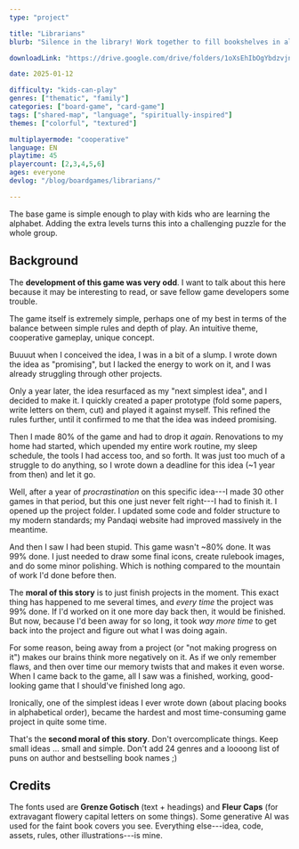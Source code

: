 ```yaml
---
type: "project"

title: "Librarians"
blurb: "Silence in the library! Work together to fill bookshelves in alphabetical order, but without any communication."

downloadLink: "https://drive.google.com/drive/folders/1oXsEhIbOgYbdzvjnbK0XVSkOymGM8KxX"

date: 2025-01-12

difficulty: "kids-can-play"
genres: ["thematic", "family"]
categories: ["board-game", "card-game"]
tags: ["shared-map", "language", "spiritually-inspired"]
themes: ["colorful", "textured"]

multiplayermode: "cooperative"
language: EN
playtime: 45
playercount: [2,3,4,5,6]
ages: everyone
devlog: "/blog/boardgames/librarians/"

---
```


The base game is simple enough to play with kids who are learning the alphabet. Adding the extra levels turns this into a challenging puzzle for the whole group.

## Background

The **development of this game was very odd**. I want to talk about this here because it may be interesting to read, or save fellow game developers some trouble.

The game itself is extremely simple, perhaps one of my best in terms of the balance between simple rules and depth of play. An intuitive theme, cooperative gameplay, unique concept.

Buuuut when I conceived the idea, I was in a bit of a slump. I wrote down the idea as "promising", but I lacked the energy to work on it, and I was already struggling through other projects.

Only a year later, the idea resurfaced as my "next simplest idea", and I decided to make it. I quickly created a paper prototype (fold some papers, write letters on them, cut) and played it against myself. This refined the rules further, until it confirmed to me that the idea was indeed promising.

Then I made 80% of the game and had to drop it _again_. Renovations to my home had started, which upended my entire work routine, my sleep schedule, the tools I had access too, and so forth. It was just too much of a struggle to do anything, so I wrote down a deadline for this idea (~1 year from then) and let it go.

Well, after a year of _procrastination_ on this specific idea---I made 30 other games in that period, but this one just never felt right---I had to finish it. I opened up the project folder. I updated some code and folder structure to my modern standards; my Pandaqi website had improved massively in the meantime. 

And then I saw I had been stupid. This game wasn't ~80% done. It was 99% done. I just needed to draw some final icons, create rulebook images, and do some minor polishing. Which is nothing compared to the mountain of work I'd done before then.

The **moral of this story** is to just finish projects in the moment. This exact thing has happened to me several times, and _every time_ the project was 99% done. If I'd worked on it one more day back then, it would be finished. But now, because I'd been away for so long, it took _way more time_ to get back into the project and figure out what I was doing again.

For some reason, being away from a project (or "not making progress on it") makes our brains think more negatively on it. As if we only remember flaws, and then over time our memory twists that and makes it even worse. When I came back to the game, all I saw was a finished, working, good-looking game that I should've finished long ago.

Ironically, one of the simplest ideas I ever wrote down (about placing books in alphabetical order), became the hardest and most time-consuming game project in quite some time.

That's the **second moral of this story**. Don't overcomplicate things. Keep small ideas ... small and simple. Don't add 24 genres and a loooong list of puns on author and bestselling book names ;)

## Credits

The fonts used are **Grenze Gotisch** (text + headings) and **Fleur Caps** (for extravagant flowery capital letters on some things). Some generative AI was used for the faint book covers you see. Everything else---idea, code, assets, rules, other illustrations---is mine.